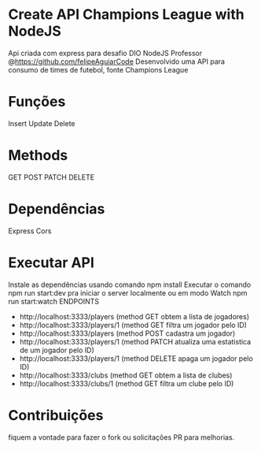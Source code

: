 # Create API Champions League with NodeJS 
Api criada com express para desafio  DIO  NodeJS Professor @https://github.com/felipeAguiarCode
Desenvolvido uma API para consumo de times de futebol, fonte Champions League

# Funções
Insert
Update
Delete

# Methods 
GET
POST
PATCH
DELETE

# Dependências
Express
Cors

# Executar API
Instale as dependências usando comando npm install
Executar o comando npm run start:dev pra iniciar o server localmente ou em modo Watch npm run start:watch
ENDPOINTS 
- http://localhost:3333/players (method GET obtem a lista de jogadores)
- http://localhost:3333/players/1 (method GET filtra um jogador pelo ID)
- http://localhost:3333/players (method POST cadastra um jogador)
- http://localhost:3333/players/1 (method PATCH atualiza uma estatistica de um jogador pelo ID)
- http://localhost:3333/players/1 (method DELETE apaga um jogador pelo ID)
- http://localhost:3333/clubs (method GET obtem a lista de clubes)
- http://localhost:3333/clubs/1 (method GET filtra um clube pelo ID)


# Contribuições
fiquem a vontade para fazer o fork ou solicitações PR para melhorias. 

